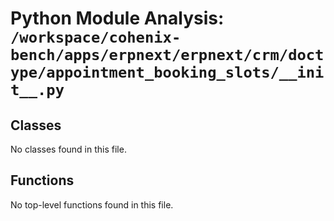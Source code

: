 # Python Module Analysis: `/workspace/cohenix-bench/apps/erpnext/erpnext/crm/doctype/appointment_booking_slots/__init__.py`

## Classes

No classes found in this file.


## Functions

No top-level functions found in this file.
